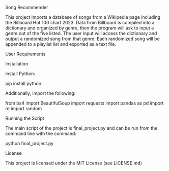 Song Recommender

This project imports a database of songs from a Wikipedia page including the Billboard Hot 100 chart 2023. Data from Billboard is compiled into a dictionary and organized by genre, then the program will ask to input a genre out of the five listed. The user input will access the dictionary and output a randomized song from that genre. Each randomized song will be appended to a playlist list and exported as a text file.

User Requirements

Installation

Install Python:

pip install python

Additionally, import the following:

from bs4 import BeautifulSoup
import requests
import pandas as pd
import re
import random

Running the Script

The main script of the project is final_project.py and can be run from the command line with the command:

python final_project.py

License

This project is licensed under the MIT License (see LICENSE.md)